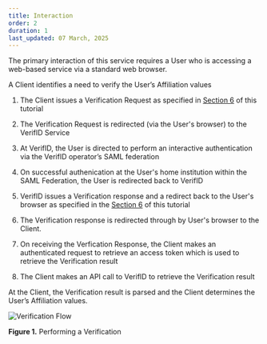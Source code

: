 ```yaml
---
title: Interaction
order: 2
duration: 1
last_updated: 07 March, 2025
---
```


The primary interaction of this service requires a User who is accessing a web-based service via a standard web browser.

A Client identifies a need to verify the User’s Affiliation values

1. The Client issues a Verification Request as specified in [Section 6](/verifid-integration/06-verification-request-and-response) of this tutorial

1. The Verification Request is redirected (via the User's browser) to the VerifID Service

1. At VerifID, the User is directed to perform an interactive authentication via the VerifID operator’s SAML federation

1. On successful authenication at the User's home institution within the SAML Federation, the User is redirected back to VerifID

1. VerifID issues a Verification response and a redirect back to the User's browser as specified in the [Section 6](/verifid-integration/06-verification-request-and-response) of this tutorial

1. The Verification response is redirected through by User's browser to the Client. 

1. On receiving the Verfication Response, the Client makes an authenticated request to retrieve an access token which is used to retrieve the Verification result

1. The Client makes an API call to VerifID to retrieve the Verification result

At the Client, the Verification result is parsed and the Client determines the User’s Affiliation values.

![Verification Flow](/assets/images/verifid-integration/VerifID-verification.png)

**Figure 1.** Performing a Verification
